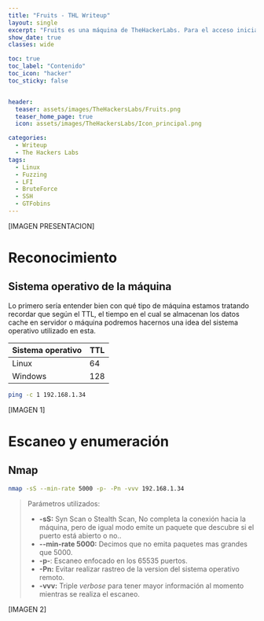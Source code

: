 ```yaml
---
title: "Fruits - THL Writeup"
layout: single
excerpt: "Fruits es una máquina de TheHackerLabs. Para el acceso inicial aprovecharemos un LFI expuesto, lo cual nos permitirá obtener nombres de usuarios a través de enumeración de archivos primordiales como los son /etc/passwd, para posteriormente a través de fuerza bruta con ssh obtener la contraseña de un usuario. Una vez tengamos acceso a la máquina, con enumeración básica de sistemas Linux conseguiremos ver que el usuario tiene permisos de sudo con el comando find, lo cual, con ayuda del sitio GTFobins obtendremos acceso a root."
show_date: true
classes: wide

toc: true
toc_label: "Contenido"
toc_icon: "hacker"
toc_sticky: false


header:
  teaser: assets/images/TheHackersLabs/Fruits.png
  teaser_home_page: true
  icon: assets/images/TheHackersLabs/Icon_principal.png

categories:
  - Writeup
  - The Hackers Labs
tags:
  - Linux
  - Fuzzing
  - LFI
  - BruteForce
  - SSH
  - GTFobins
---
```


[IMAGEN PRESENTACION]

# Reconocimiento
## Sistema operativo de la máquina
Lo primero sería entender bien con qué tipo de máquina estamos tratando recordar que según el TTL, el tiempo en el cual se almacenan los datos cache en servidor o máquina podremos hacernos una idea del sistema operativo utilizado en esta.

| Sistema operativo | TTL |
| ----------------- | --- |
| Linux             | 64  |
| Windows           | 128 |

```bash
ping -c 1 192.168.1.34
```

[IMAGEN 1]

# Escaneo y enumeración
## Nmap

```bash
nmap -sS --min-rate 5000 -p- -Pn -vvv 192.168.1.34
```

>Parámetros utilizados: 
>* **-sS:** Syn Scan o Stealth Scan, No completa la conexión hacia la máquina, pero de igual modo emite un paquete que descubre si el puerto está abierto o no..
>* **--min-rate 5000:** Decimos que no emita paquetes mas grandes que 5000.
>* **-p-**: Escaneo enfocado en los 65535 puertos.
>* **-Pn:** Evitar realizar rastreo de la version del sistema operativo remoto.
>* **-vvv:** Triple *verbose* para tener mayor información al momento mientras se realiza el escaneo.

[IMAGEN 2]


